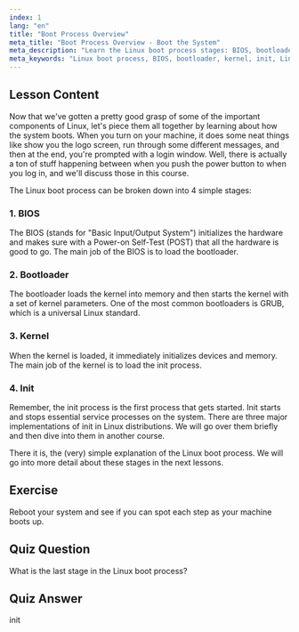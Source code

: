 ```yaml
---
index: 1
lang: "en"
title: "Boot Process Overview"
meta_title: "Boot Process Overview - Boot the System"
meta_description: "Learn the Linux boot process stages: BIOS, bootloader, kernel, and init. Understand how Linux starts from power-on to login. Essential Linux beginner guide."
meta_keywords: "Linux boot process, BIOS, bootloader, kernel, init, Linux tutorial, Linux guide, beginner"
---
```


## Lesson Content

Now that we've gotten a pretty good grasp of some of the important components of Linux, let's piece them all together by learning about how the system boots. When you turn on your machine, it does some neat things like show you the logo screen, run through some different messages, and then at the end, you're prompted with a login window. Well, there is actually a ton of stuff happening between when you push the power button to when you log in, and we'll discuss those in this course.

The Linux boot process can be broken down into 4 simple stages:

### 1. BIOS

The BIOS (stands for "Basic Input/Output System") initializes the hardware and makes sure with a Power-on Self-Test (POST) that all the hardware is good to go. The main job of the BIOS is to load the bootloader.

### 2. Bootloader

The bootloader loads the kernel into memory and then starts the kernel with a set of kernel parameters. One of the most common bootloaders is GRUB, which is a universal Linux standard.

### 3. Kernel

When the kernel is loaded, it immediately initializes devices and memory. The main job of the kernel is to load the init process.

### 4. Init

Remember, the init process is the first process that gets started. Init starts and stops essential service processes on the system. There are three major implementations of init in Linux distributions. We will go over them briefly and then dive into them in another course.

There it is, the (very) simple explanation of the Linux boot process. We will go into more detail about these stages in the next lessons.

## Exercise

Reboot your system and see if you can spot each step as your machine boots up.

## Quiz Question

What is the last stage in the Linux boot process?

## Quiz Answer

init
